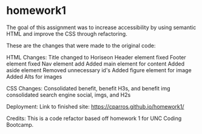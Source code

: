 # homework1
The goal of this assignment was to increase accessibility by using semantic HTML and improve the CSS through refactoring.

These are the changes that were made to the original code:

HTML Changes:
Title changed to Horiseon
Header element fixed
Footer element fixed
Nav element add
Added main element for content 
Added aside element
Removed unnecessary id's
Added figure element for image
Added Alts for images

CSS Changes:
Consolidated benefit, benefit H3s, and benefit img
consolidated search engine social, imgs, and H2s

Deployment: Link to finished site: https://cparros.github.io/homework1/

Credits: This is a code refactor based off homework 1 for UNC Coding Bootcamp. 
